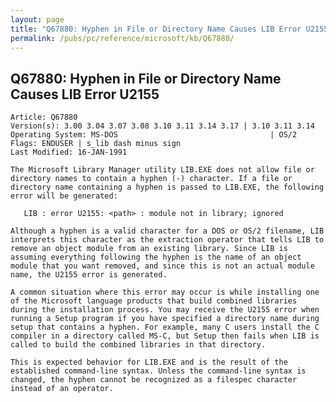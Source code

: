 ```yaml
---
layout: page
title: "Q67880: Hyphen in File or Directory Name Causes LIB Error U2155"
permalink: /pubs/pc/reference/microsoft/kb/Q67880/
---
```


## Q67880: Hyphen in File or Directory Name Causes LIB Error U2155

	Article: Q67880
	Version(s): 3.00 3.04 3.07 3.08 3.10 3.11 3.14 3.17 | 3.10 3.11 3.14
	Operating System: MS-DOS                                  | OS/2
	Flags: ENDUSER | s_lib dash minus sign
	Last Modified: 16-JAN-1991
	
	The Microsoft Library Manager utility LIB.EXE does not allow file or
	directory names to contain a hyphen (-) character. If a file or
	directory name containing a hyphen is passed to LIB.EXE, the following
	error will be generated:
	
	   LIB : error U2155: <path> : module not in library; ignored
	
	Although a hyphen is a valid character for a DOS or OS/2 filename, LIB
	interprets this character as the extraction operator that tells LIB to
	remove an object module from an existing library. Since LIB is
	assuming everything following the hyphen is the name of an object
	module that you want removed, and since this is not an actual module
	name, the U2155 error is generated.
	
	A common situation where this error may occur is while installing one
	of the Microsoft language products that build combined libraries
	during the installation process. You may receive the U2155 error when
	running a Setup program if you have specified a directory name during
	setup that contains a hyphen. For example, many C users install the C
	compiler in a directory called MS-C, but Setup then fails when LIB is
	called to build the combined libraries in that directory.
	
	This is expected behavior for LIB.EXE and is the result of the
	established command-line syntax. Unless the command-line syntax is
	changed, the hyphen cannot be recognized as a filespec character
	instead of an operator.
